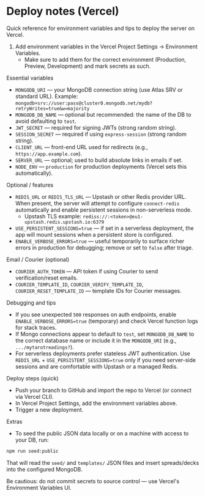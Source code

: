 # Deploy notes (Vercel)

Quick reference for environment variables and tips to deploy the server on Vercel.

1) Add environment variables in the Vercel Project Settings -> Environment Variables.
   - Make sure to add them for the correct environment (Production, Preview, Development) and mark secrets as such.

Essential variables
  - `MONGODB_URI` — your MongoDB connection string (use Atlas SRV or standard URL). Example: `mongodb+srv://user:pass@cluster0.mongodb.net/mydb?retryWrites=true&w=majority`
  - `MONGODB_DB_NAME` — optional but recommended: the name of the DB to avoid defaulting to `test`.
  - `JWT_SECRET` — required for signing JWTs (strong random string).
  - `SESSION_SECRET` — required if using `express-session` (strong random string).
  - `CLIENT_URL` — front-end URL used for redirects (e.g., `https://app.example.com`).
  - `SERVER_URL` — optional; used to build absolute links in emails if set.
  - `NODE_ENV` — `production` for production deployments (Vercel sets this automatically).

Optional / features
  - `REDIS_URL` or `REDIS_TLS_URL` — Upstash or other Redis provider URL. When present, the server will attempt to configure `connect-redis` automatically and enable persistent sessions in non-serverless mode.
    - Upstash TLS example: `rediss://:<token>@eu1-upstash.redis.upstash.io:6379`
  - `USE_PERSISTENT_SESSIONS=true` — if set in a serverless deployment, the app will mount sessions when a persistent store is configured.
  - `ENABLE_VERBOSE_ERRORS=true` — useful temporarily to surface richer errors in production for debugging; remove or set to `false` after triage.

Email / Courier (optional)
  - `COURIER_AUTH_TOKEN` — API token if using Courier to send verification/reset emails.
  - `COURIER_TEMPLATE_ID`, `COURIER_VERIFY_TEMPLATE_ID`, `COURIER_RESET_TEMPLATE_ID` — template IDs for Courier messages.

Debugging and tips
  - If you see unexpected `500` responses on auth endpoints, enable `ENABLE_VERBOSE_ERRORS=true` (temporary) and check Vercel function logs for stack traces.
  - If Mongo connections appear to default to `test`, set `MONGODB_DB_NAME` to the correct database name or include it in the `MONGODB_URI` (e.g., `.../mytarotreadings?`).
  - For serverless deployments prefer stateless JWT authentication. Use `REDIS_URL` + `USE_PERSISTENT_SESSIONS=true` only if you need server-side sessions and are comfortable with Upstash or a managed Redis.

Deploy steps (quick)
  - Push your branch to GitHub and import the repo to Vercel (or connect via Vercel CLI).
  - In Vercel Project Settings, add the environment variables above.
  - Trigger a new deployment.

Extras
  - To seed the public JSON data locally or on a machine with access to your DB, run:

```bash
npm run seed:public
```

That will read the `seed/` and `templates/` JSON files and insert spreads/decks into the configured MongoDB.

Be cautious: do not commit secrets to source control — use Vercel's Environment Variables UI.
